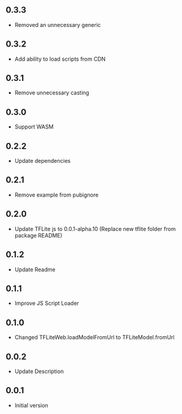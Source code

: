 ## 0.3.3
* Removed an unnecessary generic

## 0.3.2
* Add ability to load scripts from CDN

## 0.3.1
* Remove unnecessary casting

## 0.3.0
* Support WASM

## 0.2.2
* Update dependencies

## 0.2.1
* Remove example from pubignore

## 0.2.0
* Update TFLite js to 0.0.1-alpha.10 (Replace new tflite folder from package README)

## 0.1.2
* Update Readme

## 0.1.1
* Improve JS Script Loader

## 0.1.0
* Changed TFLiteWeb.loadModelFromUrl to TFLiteModel.fromUrl

## 0.0.2
* Update Description
 
## 0.0.1
* Initial version